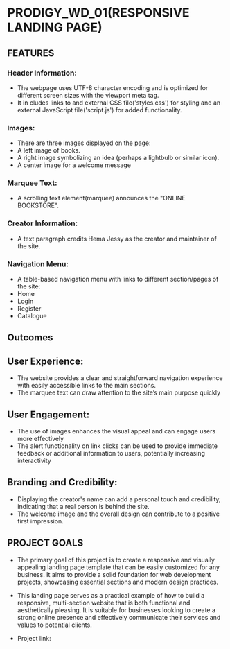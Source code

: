 # PRODIGY_WD_01(RESPONSIVE LANDING PAGE)

## FEATURES
### Header Information:
* The webpage uses UTF-8 character encoding and is optimized for different screen sizes with the viewport meta tag.
* It in cludes links to and external CSS file('styles.css') for styling and an external JavaScript file('script.js') for added functionality.
### Images:
  * There are three images displayed on the page:
  * A left image of books.
  * A right image symbolizing an idea (perhaps a lightbulb or similar icon).
  * A center image for a welcome message
### Marquee Text:
* A scrolling text element(marquee) announces the "ONLINE BOOKSTORE".
### Creator Information:
* A text paragraph credits Hema Jessy as the creator and maintainer of the site.
### Navigation Menu:
* A table-based navigation menu with links to different section/pages of the site:
* Home
* Login
* Register
* Catalogue
## Outcomes
## User Experience:
* The website provides a clear and straightforward navigation experience with easily accessible links to the main sections.
* The marquee text can draw attention to the site’s main purpose quickly
## User Engagement:
* The use of images enhances the visual appeal and can engage users more effectively
* The alert functionality on link clicks can be used to provide immediate feedback or additional information to users, potentially increasing interactivity
## Branding and Credibility:
* Displaying the creator's name can add a personal touch and credibility, indicating that a real person is behind the site.
* The welcome image and the overall design can contribute to a positive first impression.
## PROJECT GOALS
* The primary goal of this project is to create a responsive and visually appealing landing page template that can be easily customized for any business. It aims to provide a solid foundation for web development projects, showcasing essential sections and modern design practices.

* This landing page serves as a practical example of how to build a responsive, multi-section website that is both functional and aesthetically pleasing. It is suitable for businesses looking to create a strong online presence and effectively communicate their services and values to potential clients.
* Project link:



  
  
